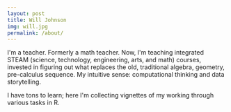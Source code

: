 ```yaml
---
layout: post
title: Will Johnson
img: will.jpg
permalink: /about/
---
```


I'm a teacher.  Formerly a math teacher.  Now, I'm teaching integrated STEAM (science, technology, engineering, arts, and math) courses, invested in figuring out what replaces the old, traditional algebra, geometry, pre-calculus sequence.  My intuitive sense: computational thinking and data storytelling.

I have tons to learn; here I'm collecting vignettes of my working through various tasks in R.


<!--
**Does the theme deserve a star?**

<a class="github-button" href="https://github.com/sharu725/cards" data-style="mega" data-count-href="/sharu725/cards/stargazers" data-count-api="/repos/sharu725/cards#stargazers_count" data-count-aria-label="# stargazers on GitHub" aria-label="Star sharu725/cards on GitHub">Star</a>
<script async defer src="https://buttons.github.io/buttons.js"></script>
-->
